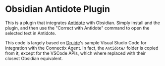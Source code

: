 # Obsidian Antidote Plugin

This is a plugin that integrates [Antidote](https://antidote.info) with Obsidian. Simply install and the plugin, and then use the "Correct with Antidote" command to open the selected text in Antidote.

This code is largely based on [Druide](mailto:assistance_integration@druide.com)'s sample Visual Studio Code for integration with the Connectix Agent. In fact, the `Antidote/` folder is copied from it, except for the VSCode APIs, which where replaced with their closest Obsidian equivalent.
